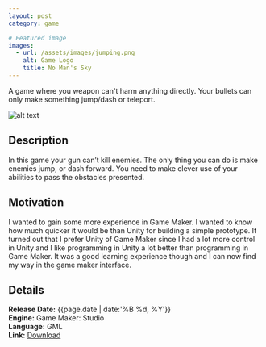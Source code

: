 ```yaml
---
layout: post
category: game

# Featured image
images:
  - url: /assets/images/jumping.png
    alt: Game Logo
    title: No Man's Sky
---
```


A game where you weapon can't harm anything directly. Your bullets can only make something jump/dash or teleport.
<!--content-->
![alt text]({{site.baseurl}}{{page.images[0].url}} "{{page.images[0].alt}}")

## Description
In this game your gun can’t kill enemies. The only thing you can do is make enemies jump, or dash forward. You need to make clever use of your abilities to pass the obstacles presented.

## Motivation
I wanted to gain some more experience in Game Maker. I wanted to know how much quicker it would be than Unity for building a simple prototype. It turned out that I prefer Unity of Game Maker since I had a lot more control in Unity and I like programming in Unity a lot better than programming in Game Maker. It was a good learning experience though and I can now find my way in the game maker interface.

## Details
**Release Date:** {{page.date | date:'%B %d, %Y'}}  
**Engine:** Game Maker: Studio  
**Language:** GML  
**Link:**  [Download](https://gearedgames.itch.io/jumping-the-gun)

